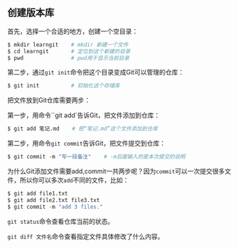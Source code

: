 ## 创建版本库

首先，选择一个合适的地方，创建一个空目录：

```python
$ mkdir learngit    # mkdir 新建一个文件
$ cd learngit       # 定位到这个新建的目录
$ pwd               # pwd用于显示当前目录
```

第二步，通过`git init`命令把这个目录变成Git可以管理的仓库：

```python
$ git init          # 初始化这个存储库
```

把文件放到Git仓库需要两步：

第一步，用命令``git add`告诉Git，把文件添加到仓库：

```python
$ git add 笔记.md    # 把“笔记.md”这个文件添加到仓库
```

第二步，用命令`git commit`告诉Git，把文件提交到仓库：

```python
$ git commit -m "写一段备注"    # -m后面输入的是本次提交的说明
```

为什么Git添加文件需要add,commit一共两步呢？因为`commit`可以一次提交很多文件，所以你可以多次`add`不同的文件，比如：

```python
$ git add file1.txt 
$ git add file2.txt file3.txt 
$ git commit -m "add 3 files."
```

`git status`命令查看仓库当前的状态。

`git diff 文件名`命令查看指定文件具体修改了什么内容。

